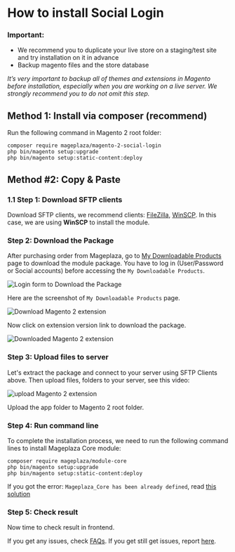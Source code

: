 How to install Social Login
================================

### Important: 

- We recommend you to duplicate your live store on a staging/test site and try installation on it in advance
- Backup magento files and the store database

*It’s very important to backup all of themes and extensions in Magento before installation, especially when you are working on a live server. We strongly recommend you to do not omit this step.*


## Method 1: Install via composer (recommend)

Run the following command in Magento 2 root folder:

```
composer require mageplaza/magento-2-social-login
php bin/magento setup:upgrade
php bin/magento setup:static-content:deploy
```


## Method #2: Copy & Paste

### 1.1 Step 1: Download SFTP clients

Download SFTP clients, we recommend clients: <a href="https://filezilla-project.org/download.php" rel="nofollow">FileZilla</a>, <a href="https://winscp.net/eng/download.php" rel="nofollow">WinSCP</a>. In this case, we are using **WinSCP** to install the module.

### Step 2: Download the Package

After purchasing order from Mageplaza, go to <a href="https://store.mageplaza.com/downloadable/customer/products/" target="_blank">My Downloadable Products</a> page to download the module package. You have to log in (User/Password or Social accounts) before accessing the `My Downloadable Products`.

![Login form to Download the Package](https://cdn.mageplaza.com/media/general/XLDM5l7.png)

Here are the screenshot of `My Downloadable Products` page.

![Download Magento 2 extension](https://cdn.mageplaza.com/media/general/e7bwTUF.png) 

Now click on extension version link to download the package. 

![Downloaded Magento 2 extension](https://cdn.mageplaza.com/media/general/pdbYAoU.png)

### Step 3: Upload files to server

Let's extract the package and connect to your server using SFTP Clients above.
Then upload files, folders to your server, see this video:

![upload Magento 2 extension](https://cdn.mageplaza.com/media/general/01LVyw5.gif)

Upload the app folder to Magento 2 root folder.

### Step 4: Run command line

To complete the installation process, we need to run the following command lines to install Mageplaza Core module:

```
composer require mageplaza/module-core
php bin/magento setup:upgrade
php bin/magento setup:static-content:deploy
```


If you got the error: `Mageplaza_Core has been already defined`, read [this solution](https://github.com/mageplaza/module-core/issues/3)


### Step 5: Check result

Now time to check result in frontend.

If you get any issues, check [FAQs](https://www.mageplaza.com/faqs/social-login/). If you get still get issues, report [here](https://github.com/mageplaza/magento-2-social-login/issues).

